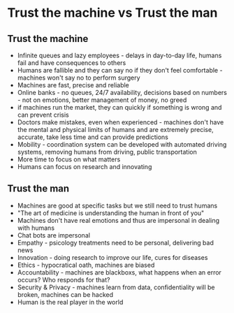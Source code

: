 # Trust the machine vs Trust the man

## Trust the machine

* Infinite queues and lazy employees - delays in day-to-day life, humans fail and have consequences to others
* Humans are fallible and they can say no if they don't feel comfortable - machines won't say no to perform surgery
* Machines are fast, precise and reliable
* Online banks - no queues, 24/7 availability, decisions based on numbers - not on emotions, better management of money, no greed
* if machines run the market, they can quickly if something is wrong and can prevent crisis
* Doctors make mistakes, even when experienced - machines don't have the mental and physical limits of humans and are extremely precise, accurate, take less time and can provide predictions
* Mobility - coordination system can be developed with automated driving systems, removing humans from driving, public transportation
* More time to focus on what matters
* Humans can focus on research and innovating

## Trust the man

* Machines are good at specific tasks but we still need to trust humans
* "The art of medicine is understanding the human in front of you"
* Machines don't have real emotions and thus are impersonal in dealing with humans
* Chat bots are impersonal
* Empathy - psicology treatments need to be personal, delivering bad news
* Innovation - doing research to improve our life, cures for diseases
* Ethics - hypocratical oath, machines are biased
* Accountability - machines are blackboxs, what happens when an error occurs? Who responds for that?
* Security & Privacy - machines learn from data, confidentiality will be broken, machines can be hacked
* Human is the real player in the world